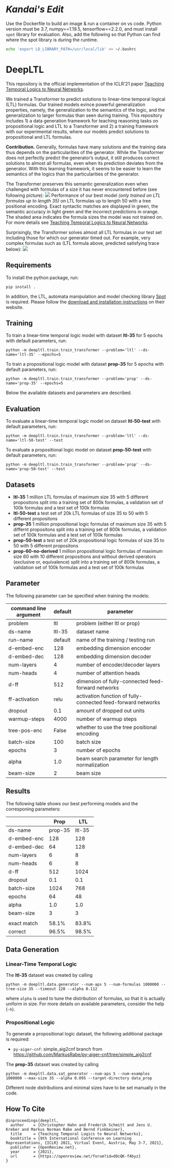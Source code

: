 # ***Kandai's Edit***
Use the Dockerfile to build an image & run a container on vs code.
Python version must be 3.7, numpy==1.19.5, tensorflow==2.2.0, and must install `spot` library for evaluation.
Also, add the following so that Python can find where the spot library is during the runtime.

```bash
echo 'export LD_LIBRARY_PATH=/usr/local/lib' >> ~/.bashrc
```

# DeepLTL

This repository is the official implementation of the ICLR'21 paper [Teaching Temporal Logics to Neural Networks](https://arxiv.org/abs/2003.04218).

We trained a Transformer to predict solutions to linear-time temporal logical (LTL) formulas. Our trained models evince powerful generalization properties, namely, the generalization to the semantics of the logic, and the generalization to larger formulas than seen during training. This repository includes 1) a data generation framework for teaching reasoning tasks on propositional logic and LTL to a Transformer and 2) a training framework with our experimental results, where our models predict solutions to propositional and LTL formulas.

**Contribution.** Generally, formulas have many solutions and the training data thus depends on the particularities of the generator.
While the Transformer does not perfectly predict the generator’s output, it still produces correct solutions to almost all formulas, even when its prediction deviates from the generator.
With this learning framework, it seems to be easier to learn the semantics of the logics than the particularities of the generator.

The Transformer preserves this semantic generalization even when challenged with formulas of a size it has never encountered before (see following picture):
<img src="images/ltl_treepe_gen.png">
Performance of our best model *(only trained on LTL formulas up to length 35)* on LTL formulas up to length 50 with a tree positional encoding. Exact syntactic matches are displayed in green, the semantic accuracy in light green and the incorrect predictions in orange. The shaded area indicates the formula sizes the model was not trained on. For more details see [Teaching Temporal Logics to Neural Networks](https://arxiv.org/abs/2003.04218).

Surprisingly, the Transformer solves almost all LTL formulas in our test set including those for which our generator timed out. For example, very complex formulas such as (LTL formula above, predicted satisfying trace below):
<img src="images/example.png">

## Requirements

To install the python package, run:

```setup
pip install .
```

In addition, the LTL, automata manipulation and model checking library [Spot](https://spot.lrde.epita.fr) is required. Please follow the [download and installation instructions](https://spot.lrde.epita.fr/install.html) on their website.


## Training

To train a linear-time temporal logic model with dataset **ltl-35** for 5 epochs with default parameters, run:

```train
python -m deepltl.train.train_transformer --problem='ltl' --ds-name='ltl-35' --epochs=5
```

To train a propositional logic model with dataset **prop-35** for 5 epochs with default parameters, run:

```train
python -m deepltl.train.train_transformer --problem='prop' --ds-name='prop-35' --epochs=5
```

Below the available datasets and parameters are described.

## Evaluation

To evaluate a linear-time temporal logic model on dataset **ltl-50-test** with default parameters, run:

```eval
python -m deepltl.train.train_transformer --problem='ltl' --ds-name='ltl-50-test' --test
```

To evaluate a propositional logic model on dataset **prop-50-test** with default parameters, run:
```eval
python -m deepltl.train.train_transformer --problem='prop' --ds-name='prop-50-test' --test
```

## Datasets

- **ltl-35** 1 million LTL formulas of maximum size 35 with 5 different propositons split into a training set of 800k formulas, a validation set of 100k formulas and a test set of 100k formulas
- **ltl-50-test** a test set of 20k LTL formulas of size 35 to 50 with 5 different propositons
- **prop-35** 1 million propositional logic formulas of maximum size 35 with 5 differnt propositons split into a training set of 800k formulas, a validation set of 100k formulas and a test set of 100k formulas
- **prop-50-test** a test set of 20k propositional logic formulas of size 35 to 50 with 5 different propositons
- **prop-60-no-derived** 1 million propositional logic formulas of maximum size 60 with 10 different propositions and without derived operators (exclusive or, equivalence) split into a training set of 800k formulas, a validation set of 100k formulas and a test set of 100k formulas


## Parameter

The following parameter can be specified when training the models:

| command line argument | default   | parameter                                                    |
| --------------------- | --------- | ------------------------------------------------------------ |
| problem               | ltl       | problem (either ltl or prop)                                 |
| ds-name               | ltl-35    | dataset name                                                 |
| run-name              | default   | name of the training / testing run                           |
| d-embed-enc           | 128       | embedding dimension encoder                                  |
| d-embed-dec           | 128       | embedding dimension decoder                                  |
| num-layers            | 4         | number of encoder/decoder layers                             |
| num-heads             | 4         | number of attention heads                                    |
| d-ff                  | 512       | dimension of fully-connected feed-forward networks           |
| ff-activation         | relu      | activation function of fully-connected feed-forward networks |
| dropout               | 0.1       | amount of dropped out units                                  |
| warmup-steps          | 4000      | number of warmup steps                                       |
| tree-pos-enc          | False     | whether to use the tree positional encoding                  |
| batch-size            | 100       | batch size                                                   |
| epochs                | 3         | number of epochs                                             |
| alpha                 | 1.0       | beam search parameter for length normalization               |
| beam-size             | 2         | beam size                                                    |



## Results

The following table shows our best performing models and the corresponing parameters:

|                    | Prop      | LTL       |
| ------------------ | --------- | --------- |
| ds-name            | prop-35   | ltl-35    |
| d-embed-enc        | 128       | 128       |
| d-embed-dec        | 64        | 128       |
| num-layers         | 6         | 8         |
| num-heads          | 6         | 8         |
| d-ff               | 512       | 1024      |
| dropout            | 0.1       | 0.1       |
| batch-size         | 1024      | 768       |
| epochs             | 64        | 48        |
| alpha              | 1.0       | 1.0       |
| beam-size          | 3         | 3         |
|                    |           |           |
| exact match        | 58.1%     | 83.8%     |
| correct            | 96.5%     | 98.5%     |


## Data Generation
### Linear-Time Temporal Logic
The **ltl-35** dataset was created by calling
```
python -m deepltl.data.generator --num-aps 5 --num-formulas 1000000 --tree-size 35 --timeout 120 --alpha 0.112
```
where `alpha` is used to tune the distribution of formulas, so that it is actually uniform in size.
For more details on available parameters, consider the help (`-h`).

### Propositional Logic
To generate a propositional logic dataset, the following additional package is required:
* `py-aiger-cnf`: simple_aig2cnf branch from https://github.com/MarkusRabe/py-aiger-cnf/tree/simple_aig2cnf

The **prop-35** dataset was created by calling
```
python -m deepltl.data.sat_generator --num-aps 5 --num-examples 1000000 --max-size 35 --alpha 0.095 --target-directory data_prop
```
Different node distributions and minimal sizes have to be set manually in the code.

## How To Cite

```
@inproceedings{deepltl,
  author    = {Christopher Hahn and Frederik Schmitt and Jens U. Kreber and Markus Norman Rabe and Bernd Finkbeiner},
  title     = {Teaching Temporal Logics to Neural Networks},
  booktitle = {9th International Conference on Learning Representations, {ICLR} 2021, Virtual Event, Austria, May 3-7, 2021},
  publisher = {OpenReview.net},
  year      = {2021},
  url       = {https://openreview.net/forum?id=dOcQK-f4byz}
}
```
